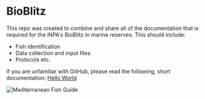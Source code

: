 # BioBlitz

This repo was created to combine and share all of the documentation that is required for the iNPA's BioBlitz in marine reserves. This should include:

* Fish identification
* Data collection and input files
* Protocols
etc.

If you are unfamiliar with GitHub, please read the following, short documentation: [Hello World](https://guides.github.com/activities/hello-world/)

![Mediterranean Fish Guide](https://sites.google.com/view/medfish)
